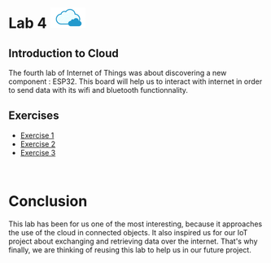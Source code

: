# Lab 4                      ![](cloud.png)

## Introduction to Cloud 


The fourth lab of Internet of Things was about discovering a new component : ESP32. This board will help us to interact with internet in order to send data with its wifi and bluetooth functionnality. 


  
## Exercises
  - [Exercise 1](ex1)
  - [Exercise 2](ex2)
  - [Exercise 3](ex3)
  
<br>

# Conclusion

This lab has been for us one of the most interesting, because it approaches the use of the cloud in connected objects. 
It also inspired us for our IoT project about exchanging and retrieving data over the internet.
That's why finally, we are thinking of reusing this lab to help us in our future project.